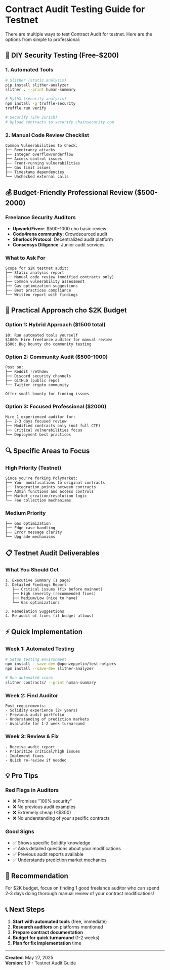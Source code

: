 # Contract Audit Testing Guide for Testnet

There are multiple ways to test Contract Audit for testnet. Here are the options from simple to professional:

## 🔧 DIY Security Testing (Free-$200)

### 1. Automated Tools

```bash
# Slither (static analysis)
pip install slither-analyzer
slither . --print human-summary

# MythX (security analysis)
npm install -g truffle-security
truffle run verify

# Securify (ETH Zurich)
# Upload contracts to securify.chainsecurity.com
```

### 2. Manual Code Review Checklist

```solidity
Common Vulnerabilities to Check:
├── Reentrancy attacks
├── Integer overflow/underflow  
├── Access control issues
├── Front-running vulnerabilities
├── Gas limit issues
├── Timestamp dependencies
└── Unchecked external calls
```

## 💰 Budget-Friendly Professional Review ($500-2000)

### Freelance Security Auditors
- **Upwork/Fiverr**: $500-1000 cho basic review
- **Code4rena community**: Crowdsourced audit
- **Sherlock Protocol**: Decentralized audit platform
- **Consensys Diligence**: Junior audit services

### What to Ask For
```
Scope for $2K testnet audit:
├── Static analysis report
├── Manual code review (modified contracts only)
├── Common vulnerability assessment  
├── Gas optimization suggestions
├── Best practices compliance
└── Written report with findings
```

## 🎯 Practical Approach cho $2K Budget

### Option 1: Hybrid Approach ($1500 total)
```
$0: Run automated tools yourself
$1000: Hire freelance auditor for manual review
$500: Bug bounty cho community testing
```

### Option 2: Community Audit ($500-1000)
```
Post on:
├── Reddit r/ethdev
├── Discord security channels
├── GitHub (public repo)
└── Twitter crypto community

Offer small bounty for finding issues
```

### Option 3: Focused Professional ($2000)
```
Hire 1 experienced auditor for:
├── 2-3 days focused review
├── Modified contracts only (not full CTF)
├── Critical vulnerabilities focus
└── Deployment best practices
```

## 🔍 Specific Areas to Focus

### High Priority (Testnet)
```
Since you're forking Polymarket:
├── Your modifications to original contracts
├── Integration points between contracts
├── Admin functions and access controls
├── Market creation/resolution logic
└── Fee collection mechanisms
```

### Medium Priority
```
├── Gas optimization
├── Edge case handling
├── Error message clarity
└── Upgrade mechanisms
```

## 📋 Testnet Audit Deliverables

### What You Should Get
```
1. Executive Summary (1 page)
2. Detailed Findings Report
   ├── Critical issues (fix before mainnet)
   ├── High severity (recommended fixes)
   ├── Medium/Low (nice to have)
   └── Gas optimizations

3. Remediation Suggestions
4. Re-audit of fixes (if budget allows)
```

## ⚡ Quick Implementation

### Week 1: Automated Testing
```bash
# Setup testing environment
npm install --save-dev @openzeppelin/test-helpers
npm install --save-dev slither-analyzer

# Run automated scans
slither contracts/ --print human-summary
```

### Week 2: Find Auditor
```
Post requirements:
- Solidity experience (2+ years)
- Previous audit portfolio
- Understanding of prediction markets
- Available for 1-2 week turnaround
```

### Week 3: Review & Fix
```
- Receive audit report
- Prioritize critical/high issues
- Implement fixes
- Quick re-review if needed
```

## 💡 Pro Tips

### Red Flags in Auditors
- ❌ Promises "100% security"
- ❌ No previous audit examples
- ❌ Extremely cheap (<$300)
- ❌ No understanding of your specific contracts

### Good Signs
- ✅ Shows specific Solidity knowledge
- ✅ Asks detailed questions about your modifications
- ✅ Previous audit reports available
- ✅ Understands prediction market mechanics

## 🎯 Recommendation

For $2K budget, focus on finding 1 good freelance auditor who can spend 2-3 days doing thorough manual review of your contract modifications!

## 📞 Next Steps

1. **Start with automated tools** (free, immediate)
2. **Research auditors** on platforms mentioned
3. **Prepare contract documentation** 
4. **Budget for quick turnaround** (1-2 weeks)
5. **Plan for fix implementation** time

---

**Created**: May 27, 2025  
**Version**: 1.0 - Testnet Audit Guide